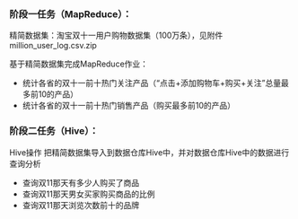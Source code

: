 ### 阶段一任务（MapReduce）：

精简数据集：淘宝双十一用户购物数据集（100万条），见附件 million_user_log.csv.zip

基于精简数据集完成MapReduce作业：
* 统计各省的双十一前十热门关注产品（“点击+添加购物车+购买+关注”总量最多前10的产品）
* 统计各省的双十一前十热门销售产品（购买最多前10的产品）


### 阶段二任务（Hive）：

Hive操作
把精简数据集导入到数据仓库Hive中，并对数据仓库Hive中的数据进行查询分析
* 查询双11那天有多少人购买了商品
* 查询双11那天男女买家购买商品的比例
* 查询双11那天浏览次数前十的品牌
